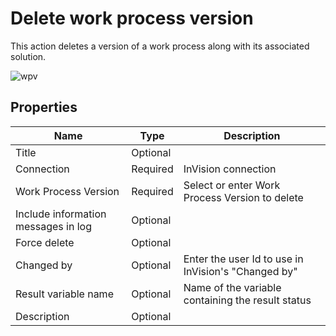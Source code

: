 # Delete work process version


This action deletes a version of a work process along with its associated solution.

![wpv](https://profitbasedocs.blob.core.windows.net/flowimages/Delete-wpv.png)

## Properties

| Name                 | Type     | Description                         |
|----------------------|----------|-------------------------------------|
| Title                | Optional |                                     |
| Connection           | Required | InVision connection                 |
| Work Process Version | Required | Select or enter Work Process Version to delete |
| Include information messages in log | Optional |                      |
| Force delete | Optional |                      |
| Changed by           | Optional | Enter the user Id to use in InVision's "Changed by" |
| Result variable name | Optional | Name of the variable containing the result status   |
| Description          | Optional |                                     |